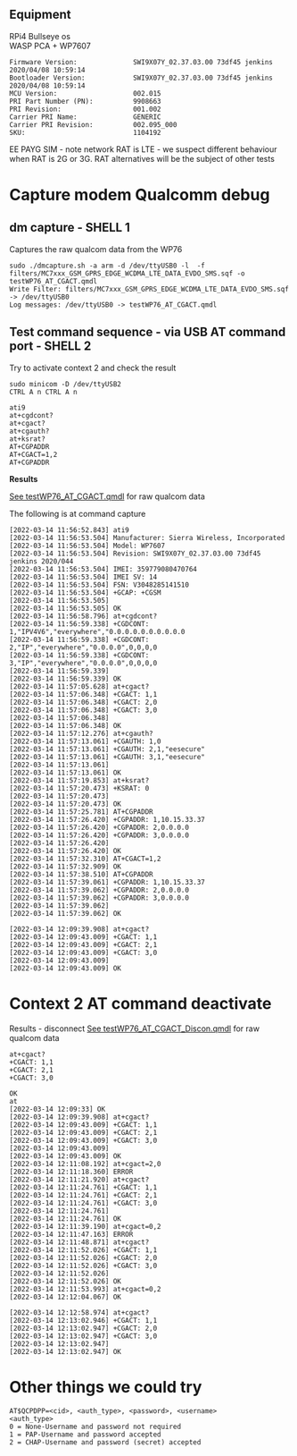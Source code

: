 ## Equipment
RPi4 Bullseye os  
WASP PCA + WP7607  
```
Firmware Version:              SWI9X07Y_02.37.03.00 73df45 jenkins 2020/04/08 10:59:14
Bootloader Version:            SWI9X07Y_02.37.03.00 73df45 jenkins 2020/04/08 10:59:14
MCU Version:                   002.015
PRI Part Number (PN):          9908663
PRI Revision:                  001.002
Carrier PRI Name:              GENERIC
Carrier PRI Revision:          002.095_000
SKU:                           1104192
```
EE PAYG SIM - note network RAT is LTE - we suspect different behaviour when RAT is 2G or 3G. RAT alternatives will be the subject of other tests  



# Capture modem Qualcomm debug

## dm capture - SHELL 1

Captures the raw qualcom data from the WP76

```
sudo ./dmcapture.sh -a arm -d /dev/ttyUSB0 -l  -f filters/MC7xxx_GSM_GPRS_EDGE_WCDMA_LTE_DATA_EVDO_SMS.sqf -o testWP76_AT_CGACT.qmdl
Write Filter: filters/MC7xxx_GSM_GPRS_EDGE_WCDMA_LTE_DATA_EVDO_SMS.sqf -> /dev/ttyUSB0
Log messages: /dev/ttyUSB0 -> testWP76_AT_CGACT.qmdl
```

## Test command sequence - via USB AT command port - SHELL 2

Try to activate context 2 and check the result  
```
sudo minicom -D /dev/ttyUSB2
CTRL A n CTRL A n
```


```
ati9
at+cgdcont?
at+cgact?
at+cgauth?
at+ksrat?
AT+CGPADDR
AT+CGACT=1,2
AT+CGPADDR
```

**Results**

[See testWP76_AT_CGACT.qmdl](testWP76_AT_CGACT.qmdl) for raw qualcom data


The following is at command capture
```
[2022-03-14 11:56:52.843] ati9
[2022-03-14 11:56:53.504] Manufacturer: Sierra Wireless, Incorporated
[2022-03-14 11:56:53.504] Model: WP7607
[2022-03-14 11:56:53.504] Revision: SWI9X07Y_02.37.03.00 73df45 jenkins 2020/044
[2022-03-14 11:56:53.504] IMEI: 359779080470764
[2022-03-14 11:56:53.504] IMEI SV: 14
[2022-03-14 11:56:53.504] FSN: V3048285141510
[2022-03-14 11:56:53.504] +GCAP: +CGSM
[2022-03-14 11:56:53.505]
[2022-03-14 11:56:53.505] OK
[2022-03-14 11:56:58.796] at+cgdcont?
[2022-03-14 11:56:59.338] +CGDCONT: 1,"IPV4V6","everywhere","0.0.0.0.0.0.0.0.0.0
[2022-03-14 11:56:59.338] +CGDCONT: 2,"IP","everywhere","0.0.0.0",0,0,0,0
[2022-03-14 11:56:59.338] +CGDCONT: 3,"IP","everywhere","0.0.0.0",0,0,0,0
[2022-03-14 11:56:59.339]
[2022-03-14 11:56:59.339] OK
[2022-03-14 11:57:05.628] at+cgact?
[2022-03-14 11:57:06.348] +CGACT: 1,1
[2022-03-14 11:57:06.348] +CGACT: 2,0
[2022-03-14 11:57:06.348] +CGACT: 3,0
[2022-03-14 11:57:06.348]
[2022-03-14 11:57:06.348] OK
[2022-03-14 11:57:12.276] at+cgauth?
[2022-03-14 11:57:13.061] +CGAUTH: 1,0
[2022-03-14 11:57:13.061] +CGAUTH: 2,1,"eesecure"
[2022-03-14 11:57:13.061] +CGAUTH: 3,1,"eesecure"
[2022-03-14 11:57:13.061]
[2022-03-14 11:57:13.061] OK
[2022-03-14 11:57:19.853] at+ksrat?
[2022-03-14 11:57:20.473] +KSRAT: 0
[2022-03-14 11:57:20.473]
[2022-03-14 11:57:20.473] OK
[2022-03-14 11:57:25.781] AT+CGPADDR
[2022-03-14 11:57:26.420] +CGPADDR: 1,10.15.33.37
[2022-03-14 11:57:26.420] +CGPADDR: 2,0.0.0.0
[2022-03-14 11:57:26.420] +CGPADDR: 3,0.0.0.0
[2022-03-14 11:57:26.420]
[2022-03-14 11:57:26.420] OK
[2022-03-14 11:57:32.310] AT+CGACT=1,2
[2022-03-14 11:57:32.909] OK
[2022-03-14 11:57:38.510] AT+CGPADDR
[2022-03-14 11:57:39.061] +CGPADDR: 1,10.15.33.37
[2022-03-14 11:57:39.062] +CGPADDR: 2,0.0.0.0
[2022-03-14 11:57:39.062] +CGPADDR: 3,0.0.0.0
[2022-03-14 11:57:39.062]
[2022-03-14 11:57:39.062] OK

[2022-03-14 12:09:39.908] at+cgact?
[2022-03-14 12:09:43.009] +CGACT: 1,1
[2022-03-14 12:09:43.009] +CGACT: 2,1
[2022-03-14 12:09:43.009] +CGACT: 3,0
[2022-03-14 12:09:43.009]
[2022-03-14 12:09:43.009] OK

```

# Context 2 AT command deactivate
Results - disconnect
[See testWP76_AT_CGACT_Discon.qmdl](testWP76_AT_CGACT_Discon.qmdl) for raw qualcom data


```
at+cgact?
+CGACT: 1,1
+CGACT: 2,1
+CGACT: 3,0

OK
at
[2022-03-14 12:09:33] OK
[2022-03-14 12:09:39.908] at+cgact?
[2022-03-14 12:09:43.009] +CGACT: 1,1
[2022-03-14 12:09:43.009] +CGACT: 2,1
[2022-03-14 12:09:43.009] +CGACT: 3,0
[2022-03-14 12:09:43.009]
[2022-03-14 12:09:43.009] OK
[2022-03-14 12:11:08.192] at+cgact=2,0
[2022-03-14 12:11:18.360] ERROR
[2022-03-14 12:11:21.920] at+cgact?
[2022-03-14 12:11:24.761] +CGACT: 1,1
[2022-03-14 12:11:24.761] +CGACT: 2,1
[2022-03-14 12:11:24.761] +CGACT: 3,0
[2022-03-14 12:11:24.761]
[2022-03-14 12:11:24.761] OK
[2022-03-14 12:11:39.190] at+cgact=0,2
[2022-03-14 12:11:47.163] ERROR
[2022-03-14 12:11:48.871] at+cgact?
[2022-03-14 12:11:52.026] +CGACT: 1,1
[2022-03-14 12:11:52.026] +CGACT: 2,0
[2022-03-14 12:11:52.026] +CGACT: 3,0
[2022-03-14 12:11:52.026]
[2022-03-14 12:11:52.026] OK
[2022-03-14 12:11:53.993] at+cgact=0,2
[2022-03-14 12:12:04.067] OK

[2022-03-14 12:12:58.974] at+cgact?
[2022-03-14 12:13:02.946] +CGACT: 1,1
[2022-03-14 12:13:02.947] +CGACT: 2,0
[2022-03-14 12:13:02.947] +CGACT: 3,0
[2022-03-14 12:13:02.947]
[2022-03-14 12:13:02.947] OK
```


# Other things we could try
```
AT$QCPDPP=<cid>, <auth_type>, <password>, <username>
<auth_type>
0 = None-Username and password not required
1 = PAP-Username and password accepted
2 = CHAP-Username and password (secret) accepted
```

